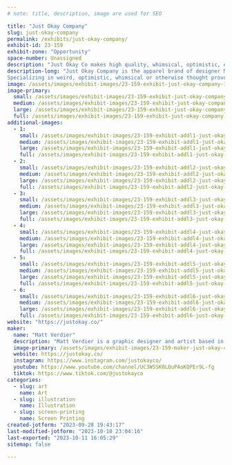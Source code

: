 ```yaml
---
# note: title, description, image are used for SEO

title: "Just Okay Company"
slug: just-okay-company
permalink: /exhibits/just-okay-company/
exhibit-id: 23-159
exhibit-zone: "Opportunity"
space-number: Unassigned
description: "Just Okay Co makes high quality, whimsical, optimistic, existential graphic t-shirts and trinkets!"
description-long: "Just Okay Company is the apparel brand of designer Matt Verdier. 
Specializing in weird, optimistic, whimsical or otherwise thought provoking graphic tees, Just Okay Company invites you to have a laugh considering the absurdity of everyday life. And most of all, to feel affirmed and confident wearing your new favorite t-shirt with some silly text that speaks to you!"
image: /assets/images/exhibit-images/23-159-exhibit-just-okay-company-img-7440-2-large.jpg
image-primary: 
  small: /assets/images/exhibit-images/23-159-exhibit-just-okay-company-img-7440-2-small.jpg
  medium: /assets/images/exhibit-images/23-159-exhibit-just-okay-company-img-7440-2-medium.jpg
  large: /assets/images/exhibit-images/23-159-exhibit-just-okay-company-img-7440-2-large.jpg
  full: /assets/images/exhibit-images/23-159-exhibit-just-okay-company-img-7440-2-full.jpg
additional-images: 
  - 1:
    small: /assets/images/exhibit-images/23-159-exhibit-addl1-just-okay-company-justokayco-communityt-small.jpg
    medium: /assets/images/exhibit-images/23-159-exhibit-addl1-just-okay-company-justokayco-communityt-medium.jpg
    large: /assets/images/exhibit-images/23-159-exhibit-addl1-just-okay-company-justokayco-communityt-large.jpg
    full: /assets/images/exhibit-images/23-159-exhibit-addl1-just-okay-company-justokayco-communityt-full.jpg
  - 2:
    small: /assets/images/exhibit-images/23-159-exhibit-addl2-just-okay-company-justokayco-otgw-small.jpg
    medium: /assets/images/exhibit-images/23-159-exhibit-addl2-just-okay-company-justokayco-otgw-medium.jpg
    large: /assets/images/exhibit-images/23-159-exhibit-addl2-just-okay-company-justokayco-otgw-large.jpg
    full: /assets/images/exhibit-images/23-159-exhibit-addl2-just-okay-company-justokayco-otgw-full.jpg
  - 3:
    small: /assets/images/exhibit-images/23-159-exhibit-addl3-just-okay-company-justokayco-singst-small.jpg
    medium: /assets/images/exhibit-images/23-159-exhibit-addl3-just-okay-company-justokayco-singst-medium.jpg
    large: /assets/images/exhibit-images/23-159-exhibit-addl3-just-okay-company-justokayco-singst-large.jpg
    full: /assets/images/exhibit-images/23-159-exhibit-addl3-just-okay-company-justokayco-singst-full.jpg
  - 4:
    small: /assets/images/exhibit-images/23-159-exhibit-addl4-just-okay-company-justokayco-veil-t-small.jpg
    medium: /assets/images/exhibit-images/23-159-exhibit-addl4-just-okay-company-justokayco-veil-t-medium.jpg
    large: /assets/images/exhibit-images/23-159-exhibit-addl4-just-okay-company-justokayco-veil-t-large.jpg
    full: /assets/images/exhibit-images/23-159-exhibit-addl4-just-okay-company-justokayco-veil-t-full.jpg
  - 5:
    small: /assets/images/exhibit-images/23-159-exhibit-addl5-just-okay-company-love-small.jpg
    medium: /assets/images/exhibit-images/23-159-exhibit-addl5-just-okay-company-love-medium.jpg
    large: /assets/images/exhibit-images/23-159-exhibit-addl5-just-okay-company-love-large.jpg
    full: /assets/images/exhibit-images/23-159-exhibit-addl5-just-okay-company-love-full.jpg
  - 6:
    small: /assets/images/exhibit-images/23-159-exhibit-addl6-just-okay-company-whimsy-small.jpg
    medium: /assets/images/exhibit-images/23-159-exhibit-addl6-just-okay-company-whimsy-medium.jpg
    large: /assets/images/exhibit-images/23-159-exhibit-addl6-just-okay-company-whimsy-large.jpg
    full: /assets/images/exhibit-images/23-159-exhibit-addl6-just-okay-company-whimsy-full.jpg
website: "https://justokay.co/"
maker: 
  name: "Matt Verdier"
  description: "Matt Verdier is a graphic designer and artist based in Orlando FL."
  image-primary: /assets/images/exhibit-images/23-159-maker-just-okay-company-faire-circle-apparel-and-art-medium.jpg
  website: https://justokay.co/
  instagram: https://www.instagram.com/justokayco/
  youtube: https://www.youtube.com/channel/UC3WSSK0LOuPAoKQPEr9L-fg
  tiktok: https://www.tiktok.com/@justokayco
categories: 
  - slug: art
    name: Art
  - slug: illustration
    name: Illustration
  - slug: screen-printing
    name: Screen Printing
created-jotform: "2023-09-28 19:43:17"
last-modified-jotform: "2023-10-10 23:04:16"
last-exported: "2023-10-11 16:05:29"
sitemap: false

---
```


